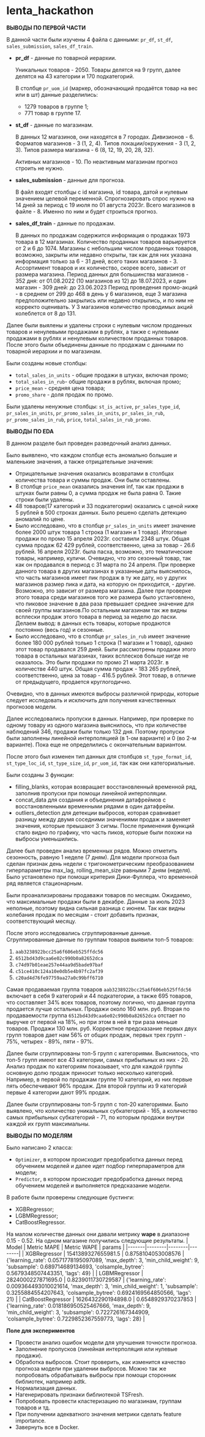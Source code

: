 # lenta_hackathon

**ВЫВОДЫ ПО ПЕРВОЙ ЧАСТИ**

В данной части были изучены 4 файла с данными: `pr_df`, `st_df`, `sales_submission`, `sales_df_train`.

* **pr_df** - данные по товарной иерархии.

   Уникальных товаров - 2050. Товары делятся на 9 групп, далее делятся на 43 категории и 170 подкатегорий. 
   
   В столбце `pr_uom_id` (маркер, обозначающий продаётся товар на вес или в шт) данные разделились: 
   - 1279 товаров в группе 1;
   - 771 товар в группе 17.
   
   
* **st_df** - данные по магазинам.

   В данных 12 магазинов, они находятся в 7 городах. Дивизионов - 6. Форматов магазинов - 3 (1, 2, 4). Типов локации/окружения - 3 (1, 2, 3). Типов размера магазина - 6 (8, 12, 19, 20, 28, 32). 
   
   Активных магазинов - 10. По неактивным магазинам прогноз строить не нужно.
   
   
* **sales_submission** - данные для прогноза. 

   В файл входят столбцы с id магазина, id товара, датой и нулевым значением целевой переменной. Спрогнозировать спрос нужно на 14 дней за период с 19 июля по 01 августа 2023г. Всего магазинов в файле - 8. Именно по ним и будет строиться прогноз.


* **sales_df_train** - данные по продажам.

  В данных по продажам содержится информация о продажах 1973 товара в 12 магазинах. 
  Количество проданных товаров варьируется от 2 и 6 до 1074. Магазины с небольшим числом проданных товаров, возможно, закрыты или недавно открыты, так как для них указана информация только за 6 - 31 дней, всего таких магазинов - 3. Ассортимент товаров и их количество, скорее всего, зависит от размера магазина. 
  Период данных для большинства магазинов - 352 дня: от 01.08.2022 (10 магазинов из 12) до 18.07.2023, и один магазин - 309 дней: до 23.06.2023
  Период проведения промо-акций - в среднем от 299 до 468 в день у 6 магазинов, еще 3 магазина предположительно закрылись или недавно открылись, и по ним не корректо оценивать. У 3 магазинов количество проводимых акций колеблется от 8 до 131.
  
Далее были выялены и удалены строки с нулевым числом проданных товаров и ненулевыми продажами в рублях, а также с нулевыми продажами в рублях и ненулевым количеством проданных товаров. После этого были объединены данные по продажам с данными по товарной иерархии и по магазинам. 

Были созданы новые столбцы:  
- `total_sales_in_units` - общие продажи в штуках, включая промо;
- `total_sales_in_rub`- общие продажи в рублях, включая промо;
- `price_mean` - средняя цена товара;
- `promo_share` - доля продаж по промо.

Были удалены ненужные столбцы: `st_is_active`, `pr_sales_type_id`, `pr_sales_in_units`, `pr_promo_sales_in_units`, `pr_sales_in_rub`, `pr_promo_sales_in_rub`, `price`, `total_sales_in_rub_promo`. 

**ВЫВОДЫ ПО EDA**

В данном разделе был проведен разведочный анализ данных.

Было выявлено, что каждом столбце есть аномально большие и маленькие значения, а также отрицательные значения:
- Отрицательные значения оказались возвратами в столбцах количества товара и суммы продаж. Они были оставлены.
- В столбце `price_mean` оказались значения inf, так как продажи в штуках были равны 0, а сумма продаж не была равна 0. Такие строки были удалены.
- 48 товаров(17 категорий и 33 подкатегории) оказались с ценой ниже 5 рублей в 500 строках данных. Было решено сделать детекцию аномалий по цене.
- Было исследовано, что в столбце `pr_sales_in_units` имеет значение более 2000 штук товара 1 строка (1 магазин и 1 товар). Итоговые продажи по промо 15 апреля 2023г. составили 2348 штук. Общая сумма продаж 62 429 рублей, соответственно, цена за товар - 26.6 рублей. 16 апреля 2023г. была пасха, возможно, это тематические товары, например, куличи. Очевидно, что это сезонный товар, так как он продавался в период с 31 марта по 24 апреля. При проверке данного товара в других магазинах в указанные даты выяснилось, что часть магазинов имеет пик продаж в ту же дату, но у других магазинов размер пика и дата, на которую он приходится, - другие. Возможно, это зависит от размера магазина. Далее при проверке этого товара среди магазинов того же размера было устанговлено, что пиковое значение в два раза превышает среднее значение для своей группы магазинов.По остальным магазинам так же видны всплески продаж этого товара в период за неделю до пасхи. Делаем вывод: в данных есть товары, которые продаются постоянно (весь год) и сезонные.
- Было исследовано, что в столбце `pr_sales_in_rub` имеет значение более 180 000 рублей только 1 строка (1 магазин и 1 товар), однако этот товар продавался 259 дней. Были рассмотрены продажи этого товара в остальных магазинах, таких всплесков больше нигде не оказалось. Это были продажи по промо 21 марта 2023г. в количестве 440 штук. Общая сумма продаж - 183 265 рублей, соответственно, цена за товар - 416.5 рублей. Этот товар, в отличие от предыдущего, продается круглогодично. 

Очевидно, что в данных имеются выбросы различной природы, которые следует исследовать и исключить для получения качественных прогнозов модели.

Далее исследовались пропуски в данных. Например, при проверке по одному товару из одного магазина выяснилось, что при количестве наблюдений 346, продажи были только 132 дня. Поэтому пропуски были заполнены линейной интерполяцией (в 1-ом варианте) и 0 (во 2-м варианте). Пока еще не определились с окончательным вариантом.

После этого был изменен тип данных для столбцов `st_type_format_id`, `st_type_loc_id`, `st_type_size_id`, `pr_uom_id`, так как они категориальные.

Были созданы 3 функции:
- filling_blanks, которая возвращает восстановленный временной ряд, заполнив пропуски при помощи линейной интерполяции.
- concat_data для создания и объединения датафреймов с восстановленными временными рядами в один датафрейм.
- outliers_detection для детекции выбросов, которая сравнивает разницу между двумя соседними значениями продаж и заменяет значения, которые преышают 3 сигмы.
После применения функций стало видно по графику, что часть пиков, которые были похожи на выбросы уменьшились. 

Далее был проведен анализ временных рядов. Можно отметить сезонность, равную 1 неделе (7 дням). Для модели прогноза был сделан признак день недели с тригонометрическим преобразованием гиперпараметры max_lag, rolling_mean_size равными 7 дням (неделя). Было установлено при помощи критерия Дики-Фуллера, что временной ряд является стационарным.

Были проанализированы продаважи товаров по месяцам. Ожидаемо, что максимальные продажи были в декабре. Данные за июль 2023 неполные, поэтому видна сильная разница с июнем. Так как видны колебания продаж по месяцам - стоит добавить признак, соответствующий месяцу.

После этого исследовались сгруппированные данные.
Сгруппированные данные по группам товаров выявили топ-5 товаров:
1. `aab3238922bcc25a6f606eb525ffdc56`
2. `6512bd43d9caa6e02c990b0a82652dca`
3. `c74d97b01eae257e44aa9d5bade97baf`
4. `c51ce410c124a10e0db5e4b97fc2af39`
5. `c20ad4d76fe97759aa27a0c99bff6710`

Самая продаваемая группа товаров `aab3238922bcc25a6f606eb525ffdc56` включает в себя 9 категорий и 44 подкатегории, а также 695 товаров, что составляет 34% всех товаров, поэтому логично, что данная группа продается лучше остальных. Продажи около 160 млн. руб.
Вторая по продаваемости группа `6512bd43d9caa6e02c990b0a82652dca` отстает по выручке от первой на 18%, но при этом в ней в три раза меньше товаров. Продажи 130 млн. руб.
Корректное предсказание первых двух групп товаров дает нам 56% от общих продаж, первых трех групп - 75%, четырех - 89%, пяти - 97%.

Далее были сгруппированы топ-5 групп с категориями. Выяснилось, что топ-5 групп имеют все 43 категории, самых прибыльных из них - 20. Анализ продаж по категориям показывает, что для каждой группы основную долю продаж приносит только несколько категорий. Например, в первой по продажам группе 10 категорий, из них первые пять обеспечивают 96% продаж. Для второй группы из 9 категорий первые 4 категории дают 99% продаж.

Далее были сгруппированы топ-5 групп с топ-20 категориями. Было выявлено, что количество уникальных субкатегорий - 165, а количество самых прибыльных субкатегорий - 71, по которым продажи внутри каждой их групп максимальны.

**ВЫВОДЫ ПО МОДЕЛЯМ**

Было написано 2 класса: 
- `Optimizer`, в котором происходит предобработка данных перед обучением моделей и далее идет подбор гиперпараметров для модели;
- `Predictor`, в котором происходит предобработка данных перед обучением моделей и выполняется предсказание модели.

В работе были проверены следующие бустинги:
- XGBRegressor;
- LGBMRegressor;
- CatBoostRegressor. 

На малом количестве данных они давали  метрику **wape** в диапазоне 0.15 - 0.52.
На одном магазине получились следующие результаты.
| Model | Metric MAPE | Metric WAPE | params |
|-------|--------|--------|--------|
| XGBRegressor | 1541389327655981.5 | 0.8758104053008576 | {'learning_rate': 0.0571778195097089, 'max_depth': 3, 'min_child_weight': 9, 'subsample': 0.689714689134693, 'colsample_bytree': 0.5679348507443351, 'lags': 49} |
| LGBMRegressor | 2824000227871695.0 | 0.8239011730729587 | {'learning_rate': 0.009364493010021614, 'max_depth': 3, 'min_child_weight': 1, 'subsample': 0.3255884554207643, 'colsample_bytree': 0.6924169564850566, 'lags': 21} |
| CatBoostRegressor | 1626432290194898.0 | 0.6548929370237853 | {'learning_rate': 0.018186950525467666, 'max_depth': 9, 'min_child_weight': 3, 'subsample': 0.722726167344909, 'colsample_bytree': 0.7229852367559773, 'lags': 28} |

**Поле для экспериментов**
- Провести анализ ошибок модели для улучшения точности прогноза.
- Заполнение пропусков (линейная интерполяция или нулевые продажи).
- Обработка выбросов. Стоит проверить, как изменится качество прогноза модели при удалении выбросов. Можно так же попробовать обрабатывать выбросы при помощи сторонник библиотек, например adtk.
- Нормализация данных.
- Нагенерировать признаки библиотекой TSFresh.
- Попробовать провести кластеризацию по магазинам, группам товаров и тд.
- При получении адекватного значения метрики сделать feature importance.
- Завернуть все в Docker.
